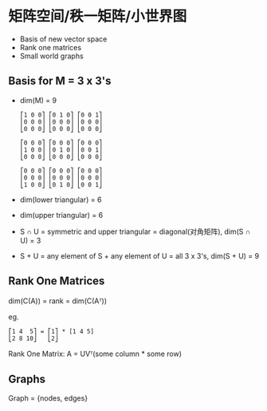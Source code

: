 # 矩阵空间/秩一矩阵/小世界图

- Basis of new vector space
- Rank one matrices
- Small world graphs

## Basis for M = 3 x 3's

- dim(M) = 9
    ```
    ⎡1 0 0⎤ ⎡0 1 0⎤ ⎡0 0 1⎤
    ⎢0 0 0⎥ ⎢0 0 0⎥ ⎢0 0 0⎥
    ⎣0 0 0⎦ ⎣0 0 0⎦ ⎣0 0 0⎦

    ⎡0 0 0⎤ ⎡0 0 0⎤ ⎡0 0 0⎤
    ⎢1 0 0⎥ ⎢0 1 0⎥ ⎢0 0 1⎥
    ⎣0 0 0⎦ ⎣0 0 0⎦ ⎣0 0 0⎦

    ⎡0 0 0⎤ ⎡0 0 0⎤ ⎡0 0 0⎤
    ⎢0 0 0⎥ ⎢0 0 0⎥ ⎢0 0 0⎥
    ⎣1 0 0⎦ ⎣0 1 0⎦ ⎣0 0 1⎦
    ```
- dim(lower triangular) = 6
- dim(upper triangular) = 6

- S ∩ U = symmetric and upper triangular = diagonal(对角矩阵), dim(S ∩ U) = 3
- S + U = any element of S + any element of U = all 3 x 3's, dim(S + U) = 9

## Rank One Matrices

dim(C(A)) = rank = dim(C(Aᵀ))

eg.

```
⎡1 4  5⎤ = ⎡1⎤ * [1 4 5]
⎣2 8 10⎦   ⎣2⎦
```

Rank One Matrix: A = UVᵀ(some column * some row)

## Graphs

Graph = {nodes, edges}
